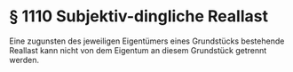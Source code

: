 # § 1110 Subjektiv-dingliche Reallast
Eine zugunsten des jeweiligen Eigentümers eines Grundstücks bestehende Reallast kann nicht von dem Eigentum an diesem Grundstück getrennt werden.